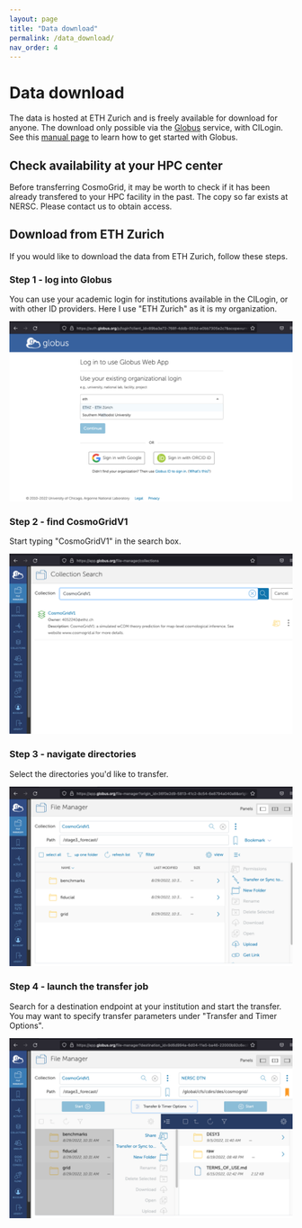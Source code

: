 ```yaml
---
layout: page
title: "Data download"
permalink: /data_download/
nav_order: 4
---
```


# Data download

The data is hosted at ETH Zurich and is freely available for download for anyone.
The download only possible via the [Globus](https://www.globus.org) service, with CILogin.
See this [manual page](https://docs.globus.org/how-to/get-started/) to learn how to get started with Globus.

## Check availability at your HPC center

Before transferring CosmoGrid, it may be worth to check if it has been already transfered to your HPC facility in the past.
The copy so far exists at NERSC. Please contact us to obtain access.

## Download from ETH Zurich

If you would like to download the data from ETH Zurich, follow these steps.

### Step 1 - log into Globus

You can use your academic login for institutions available in the CILogin, or with other ID providers. Here I use "ETH Zurich" as it is my organization. 

<img src="/figures/globus3.png"/>

### Step 2 - find CosmoGridV1

Start typing "CosmoGridV1" in the search box.

<img src="/figures/globus4.png"/>


### Step 3 - navigate directories

Select the directories you'd like to transfer.

<img src="/figures/globus5.png"/>

### Step 4 - launch the transfer job

Search for a destination endpoint at your institution and start the transfer. You may want to specify transfer parameters under "Transfer and Timer Options".

<img src="/figures/globus6.png"/>
